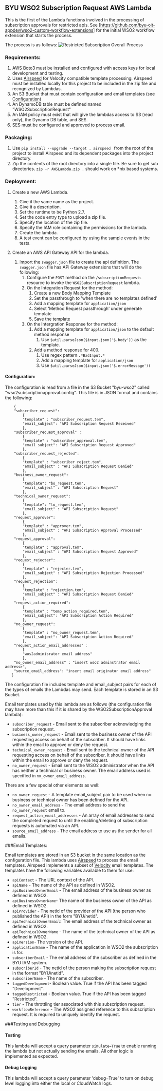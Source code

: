 ## BYU WSO2 Subscription Request AWS Lambda

This is the first of the Lambda functions involved in the processing of subscription approvals for restricted apis.
See [https://github.com/byu-oit-appdev/wso2-custom-workflow-extensions] for the initial WSO2 workflow extension that starts the process.

The process is as follows:
![Restricted Subscription Overall Process](docimages/WSO2RestrictedSubscription.png "Restricted Subscription Overall Process")

### Requirements:

1. AWS Boto3 must be installed and configured with access keys for local development and testing.
1. Uses [Airspeed](https://github.com/purcell/airspeed) for Velocity compatible template processing. Airspeed must be installed locally for this project to be included
in the zip file and recognized by Lambdas.
1. An S3 Bucket that must contain configuration and email templates (see [Configuration](#Configuration))
1. An DynamoDB table must be defined named "WSO2SubscriptionRequest"
1. An IAM policy must exist that will give the lambdas access to S3 (read only), the Dynamo DB table, and SES.
1. SES must be configured and approved to process email.

### Packaging:
1. Use `pip install --upgrade --target . airspeed `
   from the root of the project to install Airspeed and its dependent packages into the project directory.
1. Zip the contents of the root directory into a single file. Be sure to get sub directories. `zip -r AWSLambda.zip .` should
work on *nix based systems.

### Deployment:
1. Create a new AWS Lambda.
    1. Give it the same name as the project.
    1. Give it a description.
    1. Set the runtime to be Python 2.7.
    1. Set the code entry type to upload a zip file.
    1. Specify the location of the zip file.
    1. Specify the IAM role containing the permissions for the lambda.
    1. Create the lambda.
    1. A test event can be configured by using the sample events in the tests.

1. Create an AWS API Gateway API for the lambda.
    1. Import the `swagger.json` file to create the api definition. The `swagger.json` file has API Gateway extensions that
    will do the following:
        1. Configure the `POST` method on the `/subscriptionRequests` resource to invoke the `WSO2SubscriptionRequest` lambda.
        1. On the Integration Request for the method:
            1. Create a new Body Mapping Template
            1. Set the passthrough to 'when there are no templates defined'
            1. Add a mapping template for `application/json`
            1. Select 'Method Request passthrough' under generate template
            1. Save the template
        1. On the Intergration Response for the method:
            1. Add a mapping template for `application/json` to the default method response
                1. Use `$util.parseJson($input.json('$.body'))` as the template.
            1. Add a method response for 400.
                1. Use regex pattern `.*BadInput.*`
                1. Add a mapping template for `application/json`
                1. Use `$util.parseJson($input.json('$.errorMessage'))`


#### Configuration:

The configuration is read from a file in the S3 Bucket "byu-wso2" called "wso2subscriptionapproval.config".
This file is in JSON format and contains the following:
```
    {
   	"subscriber_request":
   		{
   		"template" : "subscriber_request.tem",
   		"email_subject": "API Subscription Request Received"
   		},
   	"subscriber_request_approval" :
   		{
   		"template" : "subscriber_approval.tem",
   		"email_subject": "API Subscription Request Approved"
   		},
   	"subscriber_request_rejected":
   		{
   		"template" : "subscriber_reject.tem",
   		"email_subject" : "API Subscription Request Denied"
   		},
   	"business_owner_request":
   		{
   		"template": "bo_request.tem",
   		"email_subject" : "API Subscription Request"
   		},
   	"technical_owner_request":
   		{
   		"template": "to_request.tem",
   		"email_subject" : "API Subscription Request"
   		},
   	"request_approver":
   		{
   		"template" : "approver.tem",
   		"email_subject" : "API Subscription Approval Processed"
   		},
   	"request_approval":
   		{
   		"template" : "approval.tem",
   		"email_subject" : "API Subscription Request Approved"
   		},
   	"request_rejecter":
   		{
   		"template" : "rejecter.tem",
   		"email_subject" : "API Subscription Rejection Processed"
   		},
   	"request_rejection":
   		{
   		"template" : "rejection.tem",
   		"email_subject" : "API Subscription Request Denied"
   		},
   	"request_action_required":
   		{
   		"template" : "temp_action_required.tem",
   		"email_subject": "API Subscription Action Required"
   		},
   	"no_owner_request":
   		{
   		"template" : "no_owner_request.tem",
   		"email_subject": "API Subscription Action Required"
   		},
   	"request_action_email_addresses" :
   		[
   		"wos2adminisrator email address"
   		],
   	"no_owner_email_address" : "insert wso2 adminstrator email address>",
   	"source_email_address": "insert email originator email address"
   }
```
The configuration file includes template and email_subject pairs for each of the
types of emails the Lambdas may send. Each template is stored in an S3 Bucket.

Email templates used by this lambda are as follows (the configuration file may have more than this if it is shared by the WSO2SubscriptionApproval lambda):
* `subscriber_request` - Email sent to the subscriber acknowledging the subscription request.
* `business_owner_request` - Email sent to the business owner of the API requesting access on behalf of the subscriber. It should have links within the email
 to approve or deny the request.
* `technical_owner_request` - Email sent to the technical owner of the API requesting access on behalf of the subscriber. It should have links within the email
to approve or deny the request.
* `no_owner_request` - Email sent to the WSO2 administrator when the API has neither a technical or business owner. The email address used is specified in `no_owner_email_address`.


There are a few special other elements as well:
* `no_owner_request` - A template email_subject pair to be used when no business or
 technical owner has been defined for the API.
* `no_owner_email_address` - The email address to send the `no_owner_request` email to.
* `request_action_email_addresses` - An array of email addresses to send the completed request
 to until the enabling/deleting of subscription requests is automated via an API.
* `source_email_address` - The email address to use as the sender for all emails.

###Email Templates:

Email templates are stored in an S3 bucket in the same location as the configuration file. This lambda uses [Airspeed](https://github.com/purcell/airspeed) to process the email templates. Airspeed implements a subset of [Velocity](http://velocity.apache.org/engine/1.7/user-guide.html#what-is-velocity) email templates. The templates have the following variables available to them for use:

* `apiContext` - The URL context of the API.
* `apiName` - The name of the API as defined in WSO2.
* `apiBusinessOwnerEmail` - The email address of the business owner as defined in WSO2.
* `apiBusinessOwnerName`- The name of the business owner of the API as defined in WSO2.
* `apiProvider` - The netid of the provider of the API (the person who published the API) in the form "BYU/netid".
* `apiTechnicalOwnerEmail`: The email address of the technical owner as defined in WSO2.
* `apiTechnicalOwnerName` - The name of the technical owner of the API as defined in WSO2.
* `apiVersion`- The version of the API.
* `applicationName` - The name of the application in WSO2 the subscription is for.
* `subscriberEmail` - The email address of the subscriber as defined in the BYU IAM system.
* `subscriberId` - The netid of the person making the subscription request in the format "BYU/netid".
* `subscriberName` - The name of the subscriber.
* `taggedDevelopment`- Boolean value. True if the API has been tagged "Development".
* `taggedRestricted` - Boolean value. True if the API has been tagged "Restricted".
* `tier` - The throttling tier associated with this subscription request.
* `workflowReference` - The WSO2 assigned reference to this subscription request. It is required to uniquely identify the request.


###Testing and Debugging

#### Testing
This lambda will accept a query parameter `simulate=True` to enable running the lambda but not actually sending the emails. All other
logic is implemented as expected.

#### Debug Logging
This lambda will accept a query parameter 'debug=True' to turn on debug level logging into either the local or CloudWatch logs.

